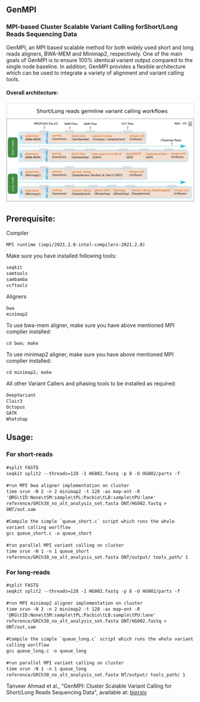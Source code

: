 ## GenMPI
### MPI-based Cluster Scalable Variant Calling forShort/Long Reads Sequencing Data

GenMPI, an MPI based scalable method for both widely used short and long reads aligners, BWA-MEM and Minimap2, respectively. One of the main goals of GenMPI is to ensure 100% identical variant output compared to the single node baseline. In addition, GenMPI provides a flexible architecture which can be used to integrate a variety of alignment and variant calling tools. 

#### Overall architecture:

<img width="1373" alt="genmpi_architecture" src="genmpi_architecture.jpg">

## Prerequisite:
Compiler
```
MPI runtime (impi/2021.2.0-intel-compilers-2021.2.0)
```
Make sure you have installed following tools:
```
seqkit
samtools
sambamba
vcftools
```
Aligners
```
bwa
minimap2
```
To use bwa-mem aligner, make sure you have above mentioned MPI complier installed: 
```
cd bwa; make
```

To use minimap2 aligner, make sure you have above mentioned MPI complier installed:
```
cd minimap2; make
```

All other Variant Callers and phasing tools to be installed as required:
```
DeepVariant
Clair3
Octopus
GATK
Whatshap
```

## Usage:
### For short-reads 
```
#split FASTQ
seqkit split2 --threads=128 -1 HG002.fastq -p 8 -O HG002/parts -f

#run MPI bwa aligner implementation on cluster
time srun -N 2 -n 2 minimap2 -t 128 -ax map-ont -R '@RG\tID:None\tSM:sample\tPL:Pacbio\tLB:sample\tPU:lane' reference/GRCh38_no_alt_analysis_set.fasta ONT/HG002.fastq > ONT/out.sam

#Compile the simple `queue_short.c` script which runs the whole variant calling worlflow
gcc queue_short.c -o queue_short

#run parallel MPI variant calling on cluster
time srun -N 1 -n 1 queue_short reference/GRCh38_no_alt_analysis_set.fasta ONT/output/ tools_path/ 1
```
### For long-reads
```
#split FASTQ
seqkit split2 --threads=128 -1 HG002.fastq -p 8 -O HG002/parts -f

#run MPI minimap2 aligner implementation on cluster
time srun -N 2 -n 2 minimap2 -t 128 -ax map-ont -R '@RG\tID:None\tSM:sample\tPL:Pacbio\tLB:sample\tPU:lane' reference/GRCh38_no_alt_analysis_set.fasta ONT/HG002.fastq > ONT/out.sam

#Compile the simple `queue_long.c` script which runs the whole variant calling worlflow
gcc queue_long.c -o queue_long

#run parallel MPI variant calling on cluster
time srun -N 1 -n 1 queue_long reference/GRCh38_no_alt_analysis_set.fasta NT/output/ tools_path/ 1
```
Tanveer Ahmad et al., "GenMPI: Cluster Scalable Variant Calling for Short/Long Reads Sequencing Data", available at: [biorxiv](https://www.biorxiv.org/content/10.1101/2022.04.01.486779v1.full)
